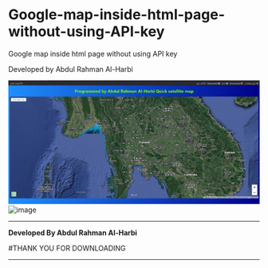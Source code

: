 # Google-map-inside-html-page-without-using-API-key
Google map inside html page without using API key

Developed by Abdul Rahman Al-Harbi

![image](https://github.com/Abutamim3/Google-map-inside-html-page-without-using-API-key/blob/main/1444-10-26_04h44_53.png)
![image](https://ahmedwagih.files.wordpress.com/2008/09/091008-1704-1.png)

*******************************************************



**Developed By  Abdul Rahman Al-Harbi**



#THANK YOU FOR DOWNLOADING

*******************************************************
